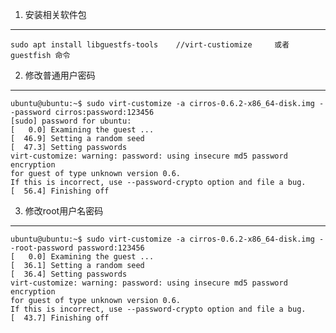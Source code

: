 1. 安装相关软件包
---
`sudo apt install libguestfs-tools    //virt-custiomize     或者guestfish 命令`

2. 修改普通用户密码
---
```
ubuntu@ubuntu:~$ sudo virt-customize -a cirros-0.6.2-x86_64-disk.img --password cirros:password:123456
[sudo] password for ubuntu:
[   0.0] Examining the guest ...
[  46.9] Setting a random seed
[  47.3] Setting passwords
virt-customize: warning: password: using insecure md5 password encryption
for guest of type unknown version 0.6.
If this is incorrect, use --password-crypto option and file a bug.
[  56.4] Finishing off
```
 
3. 修改root用户名密码
---
```
ubuntu@ubuntu:~$ sudo virt-customize -a cirros-0.6.2-x86_64-disk.img --root-password password:123456
[   0.0] Examining the guest ...
[  36.1] Setting a random seed
[  36.4] Setting passwords
virt-customize: warning: password: using insecure md5 password encryption
for guest of type unknown version 0.6.
If this is incorrect, use --password-crypto option and file a bug.
[  43.7] Finishing off
```
